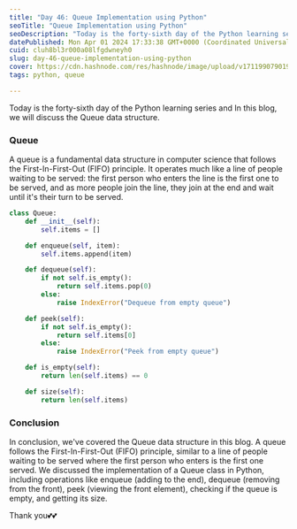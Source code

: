 ```yaml
---
title: "Day 46: Queue Implementation using Python"
seoTitle: "Queue Implementation using Python"
seoDescription: "Today is the forty-sixth day of the Python learning series and In this blog, we will discuss the Queue data structure. "
datePublished: Mon Apr 01 2024 17:33:38 GMT+0000 (Coordinated Universal Time)
cuid: cluh8bl3r000a08lfgdwneyh0
slug: day-46-queue-implementation-using-python
cover: https://cdn.hashnode.com/res/hashnode/image/upload/v1711990790199/6cff52d0-bbf1-45af-9ac6-eb3c7b4562e9.png
tags: python, queue

---
```


Today is the forty-sixth day of the Python learning series and In this blog, we will discuss the Queue data structure.

### Queue

A queue is a fundamental data structure in computer science that follows the First-In-First-Out (FIFO) principle. It operates much like a line of people waiting to be served: the first person who enters the line is the first one to be served, and as more people join the line, they join at the end and wait until it's their turn to be served.

```python
class Queue:
    def __init__(self):
        self.items = []

    def enqueue(self, item):
        self.items.append(item)

    def dequeue(self):
        if not self.is_empty():
            return self.items.pop(0)
        else:
            raise IndexError("Dequeue from empty queue")

    def peek(self):
        if not self.is_empty():
            return self.items[0]
        else:
            raise IndexError("Peek from empty queue")

    def is_empty(self):
        return len(self.items) == 0

    def size(self):
        return len(self.items)
```

### Conclusion

In conclusion, we've covered the Queue data structure in this blog. A queue follows the First-In-First-Out (FIFO) principle, similar to a line of people waiting to be served where the first person who enters is the first one served. We discussed the implementation of a Queue class in Python, including operations like enqueue (adding to the end), dequeue (removing from the front), peek (viewing the front element), checking if the queue is empty, and getting its size.

Thank you💕💕